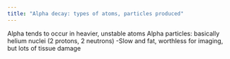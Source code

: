 ```yaml
---
title: "Alpha decay: types of atoms, particles produced"
---
```

Alpha tends to occur in heavier, unstable atoms
Alpha particles: basically helium nuclei (2 protons, 2 neutrons)
-Slow and fat, worthless for imaging, but lots of tissue damage

